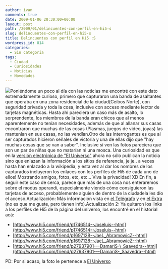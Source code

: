 ```yaml
---
author: ivan
comments: true
date: 2009-01-06 20:30:00+00:00
layout: post
path: /2009/01/delincuentes-con-perfil-en-hi5-s
slug: delincuentes-con-perfil-en-hi5-s
title: Delincuentes con perfil en Hi5 :S
wordpress_id: 814
categories:
  - Sin categoría
tags:
  - Ciudad
  - Curiosidades
  - Noticias
  - Novedades
---
```


[![](http://ivan.campananaranjo.com/wp-content/uploads/2009/01/GG04A060109photo02_456_336.jpg)](http://2.bp.blogspot.com/_T2UWuNJg3dQ/SWN9EFiI8zI/AAAAAAAABRw/0nKqtQ7z2PE/s1600-h/GG04A060109,photo02_456_336.jpg)Poniéndome un poco al día con las noticias me encontré con este dato extremadamente curioso, primero que capturaron una banda de asaltantes que operaba en una zona residencial de la ciudad(Ceibos Norte), con seguridad privada y toda la cosa, inclusive con acceso mediante lector de tarjetas magnéticas. Hasta ahí pareciera un caso más de asalto, lo sorprendente, los miembros de la banda eran chicos que al menos aparentemente no tenían necesidades, además de que al allanar sus casas encontraron que muchas de las cosas (Plasmas, juegos de video, joyas) las mantenían en sus casas, no las vendían.Otro de las interrogantes es que al ser capturados hicieron señales de victoria y una de ellas dijo que "hay muchas cosas que se van a saber". Inclusive si ven las fotos pareciera que son un par de niñas que no matarían ni una mosca. Una curiosidad es que en la [versión electrónica de "El Universo"](http://www.eluniverso.com/2009/01/06/1/1422/8741B2B243D14DDB9443AE5B144F5499.html) ahora no sólo publican la noticia sino que enlazan la información a los sitios de referencia, je je.. a veces hasta han enlazado a la wikipedia, y esta vez al dar los nombres de los capturados incluyeron los enlaces con los perfiles de Hi5 de cada uno de ellos! Mostrando amigos, fotos, etc, etc... Viva la privacidad! XD
En fin, a seguir este caso de cerca, parece que más de una cosa nos enteraremos sobre el modus operandi, especialmente viendo cómo consiguieron las tarjetas de acceso, probablemente alguien de dentro de la ciudadela les dio el acceso.Actualización: Más información vista en [el Telégrafo](http://www.telegrafo.com.ec/policiales/noticia/archive/policiales/2009/01/06/J_F300_venes-acusados-de-hurtar-en-casas-vend_ED00_an-lo-sustr_ED00_do-por-internet.aspx) y en [el Extra](http://www.extra.ec/noticias.asp?codigo=20090106171541) (no es que me guste, pero tienen info).Actualización 2: Ya quitaron los links a los perfiles de Hi5 de la página del universo, los encontré en el historial acá:

- [http://www.hi5.com/friend/p1746514--Joseluis--html](http://www.hi5.com/friend/p1746514--Joseluis--html)
- [http://www.hi5.com/friend/p1697128--JaeL_AbramowicZ--html](http://www.hi5.com/friend/p1697128--JaeL_AbramowicZ--html)
- [http://www.hi5.com/friend/p27937901---DamariS-\_Saavedra--html](http://www.hi5.com/friend/p27937901---DamariS-_Saavedra--html)

PD: Por si acaso, la foto le pertenece a [El Universo](http://www.eluniverso.com)
